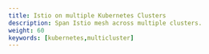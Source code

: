```yaml
---
title: Istio on multiple Kubernetes Clusters
description: Span Istio mesh across multiple clusters.
weight: 60
keywords: [kubernetes,multicluster]
---
```

